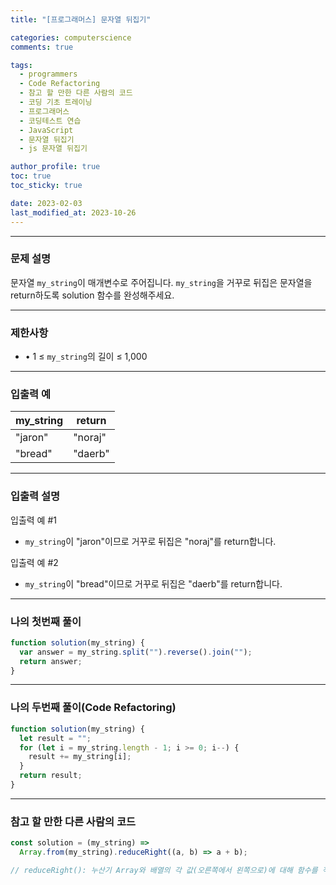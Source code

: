 ```yaml
---
title: "[프로그래머스] 문자열 뒤집기"

categories: computerscience
comments: true

tags:
  - programmers
  - Code Refactoring
  - 참고 할 만한 다른 사람의 코드
  - 코딩 기초 트레이닝
  - 프로그래머스
  - 코딩테스트 연습
  - JavaScript
  - 문자열 뒤집기
  - js 문자열 뒤집기

author_profile: true
toc: true
toc_sticky: true

date: 2023-02-03
last_modified_at: 2023-10-26
---
```


---

### 문제 설명

문자열 `my_string`이 매개변수로 주어집니다. `my_string`을 거꾸로 뒤집은 문자열을 return하도록 solution 함수를 완성해주세요.

---

### 제한사항

- • 1 ≤ `my_string`의 길이 ≤ 1,000

---

### 입출력 예

| my_string | return  |
| --------- | ------- |
| "jaron"   | "noraj" |
| "bread"   | "daerb" |

---

### 입출력 설명

입출력 예 #1

- `my_string`이 "jaron"이므로 거꾸로 뒤집은 "noraj"를 return합니다.

입출력 예 #2

- `my_string`이 "bread"이므로 거꾸로 뒤집은 "daerb"를 return합니다.

---

### 나의 첫번째 풀이

```jsx
function solution(my_string) {
  var answer = my_string.split("").reverse().join("");
  return answer;
}
```

---

### 나의 두번째 풀이(Code Refactoring)

```jsx
function solution(my_string) {
  let result = "";
  for (let i = my_string.length - 1; i >= 0; i--) {
    result += my_string[i];
  }
  return result;
}
```

---

### 참고 할 만한 다른 사람의 코드

```jsx
const solution = (my_string) =>
  Array.from(my_string).reduceRight((a, b) => a + b);

// reduceRight(): 누산기 Array와 배열의 각 값(오른쪽에서 왼쪽으로)에 대해 함수를 적용하여 단일 값으로 줄임
```
